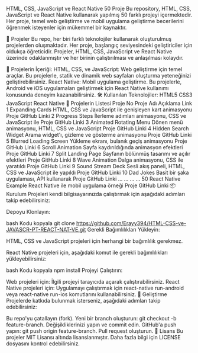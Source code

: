 HTML, CSS, JavaScript ve React Native 50 Proje
Bu repository, HTML, CSS, JavaScript ve React Native kullanarak yapılmış 50 farklı projeyi içermektedir. Her proje, temel web geliştirme ve mobil uygulama geliştirme becerilerini öğrenmek isteyenler için mükemmel bir kaynaktır.

📄 Projeler
Bu repo, her biri farklı teknolojiler kullanarak oluşturulmuş projelerden oluşmaktadır. Her proje, başlangıç seviyesindeki geliştiriciler için oldukça öğreticidir. Projeler, HTML, CSS, JavaScript ve React Native üzerinde odaklanmıştır ve her birinin çalıştırılması ve anlaşılması kolaydır.

🚀 Projelerin İçeriği:
HTML, CSS, ve JavaScript: Web geliştirme için temel araçlar. Bu projelerle, statik ve dinamik web sayfaları oluşturma yeteneğinizi geliştirebilirsiniz.
React Native: Mobil uygulama geliştirme. Bu projelerle, Android ve iOS uygulamaları geliştirmek için React Native kullanımı konusunda deneyim kazanabilirsiniz.
🛠️ Kullanılan Teknolojiler:
HTML5
CSS3
JavaScript
React Native
📝 Projelerin Listesi
Proje No	Proje Adı	Açıklama	Link
1	Expanding Cards	HTML, CSS ve JavaScript ile genişleyen kart animasyonu	Proje GitHub Linki
2	Progress Steps	İlerleme adımları animasyonu, CSS ve JavaScript ile	Proje GitHub Linki
3	Animated Rotating Menu	Dönen menü animasyonu, HTML, CSS ve JavaScript	Proje GitHub Linki
4	Hidden Search Widget	Arama widget'ı, gizleme ve gösterme animasyonu	Proje GitHub Linki
5	Blurred Loading Screen	Yükleme ekranı, bulanık geçiş animasyonu	Proje GitHub Linki
6	Scroll Animation	Sayfa kaydırıldığında animasyon efektleri	Proje GitHub Linki
7	Split Landing Page	Sayfanın bölünmüş tasarımı ve açılır efektleri	Proje GitHub Linki
8	Wave Animation	Dalga animasyonu, CSS ile yaratıldı	Proje GitHub Linki
9	Sound Stream Deck	Sesli akış paneli, HTML, CSS ve JavaScript ile yapıldı	Proje GitHub Linki
10	Dad Jokes	Basit bir şaka uygulaması, API kullanarak	Proje GitHub Linki
...	...	...	...
50	React Native Example	React Native ile mobil uygulama örneği	Proje GitHub Linki
📦 Kurulum
Projeleri kendi bilgisayarınızda çalıştırmak için aşağıdaki adımları takip edebilirsiniz:

Depoyu Klonlayın:

bash
Kodu kopyala
git clone https://github.com/Erayy394/HTML-CSS-ve-JAVASCR-PT-REACT-NAT-VE.git
Gerekli Bağımlılıkları Yükleyin:

HTML, CSS ve JavaScript projeleri için herhangi bir bağımlılık gerekmez.

React Native projeleri için, aşağıdaki komut ile gerekli bağımlılıkları yükleyebilirsiniz:

bash
Kodu kopyala
npm install
Projeyi Çalıştırın:

Web projeleri için: İlgili projeyi tarayıcıda açarak çalıştırabilirsiniz.
React Native projeleri için: Uygulamayı çalıştırmak için react-native run-android veya react-native run-ios komutlarını kullanabilirsiniz.
🔧 Geliştirme
Projelerde katkıda bulunmak isterseniz, aşağıdaki adımları takip edebilirsiniz:

Bu repo'yu çatallayın (fork).
Yeni bir branch oluşturun: git checkout -b feature-branch.
Değişikliklerinizi yapın ve commit edin.
GitHub'a push yapın: git push origin feature-branch.
Pull request oluşturun.
📄 Lisans
Bu projeler MIT Lisansı altında lisanslanmıştır. Daha fazla bilgi için LICENSE dosyasını kontrol edebilirsiniz.

